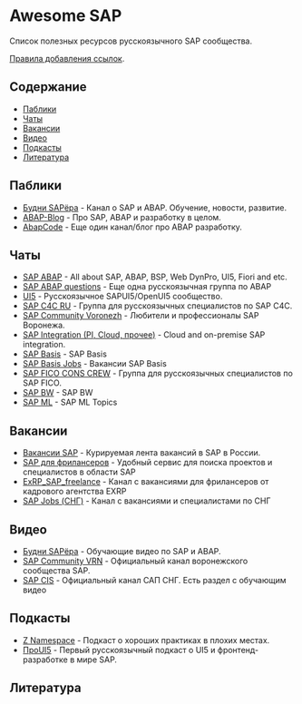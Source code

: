 # Awesome SAP

Список полезных ресурсов русскоязычного SAP сообщества.

[Правила добавления ссылок](/CONTRIBUTING.md).

## Содержание

- [Паблики](#паблики)
- [Чаты](#чаты)
- [Вакансии](#вакансии)
- [Видео](#Видео)
- [Подкасты](#Подкасты)
- [Литература](#Литература)

## Паблики

- [Будни SAPёра](https://t.me/budni_sapera) - Канал о SAP и ABAP. Обучение, новости, развитие.
- [ABAP-Blog](https://t.me/abapblog) - Про SAP, ABAP и разработку в целом.
- [AbapCode](https://t.me/abapcode) - Еще один канал/блог про ABAP разработку.

## Чаты

- [SAP ABAP](https://t.me/sapabap) - All about SAP, ABAP, BSP, Web DynPro, UI5, Fiori and etc.
- [SAP ABAP questions](https://t.me/sap_abap_questions) - Еще одна русскоязычная группа по ABAP
- [UI5](https://t.me/ui5_js) - Русскоязычное SAPUI5/OpenUI5 сообщество.
- [SAP C4C RU](https://t.me/sap_c4c) - Группа для русскоязычных специалистов по SAP C4C.
- [SAP Community Voronezh](https://t.me/sapcmntvrn) - Любители и профессионалы SAP Воронежа.
- [SAP Integration (PI, Cloud, прочее)](https://t.me/sapintegration) - Cloud and on-premise SAP integration.
- [SAP Basis](https://t.me/sapbasisru) - SAP Basis
- [SAP Basis Jobs](https://t.me/sapbasis_jobs) - Вакансии SAP Basis
- [SAP FICO CONS CREW](https://t.me/+HNJKZs0q8W5jZjNi) - Группа для русскоязычных специалистов по SAP FICO.
- [SAP BW](https://t.me/BW_SAP) - SAP BW
- [SAP ML](https://t.me/sapml) - SAP ML Topics

## Вакансии

- [Вакансии SAP](https://t.me/sapjobrus) - Курируемая лента вакансий в SAP в России.
- [SAP для фрилансеров](https://t.me/sapforfreelancer) - Удобный сервис для поиска проектов и специалистов в области SAP
- [ExRP_SAP_freelance](https://t.me/ExRP_SAP_Freelance) - Канал с вакансиями для фрилансеров от кадрового агентства EXRP
- [SAP Jobs (СНГ)](https://t.me/SAPJobsCIS) - Канал с вакансиями и специалистами по СНГ

## Видео

- [Будни SAPёра](https://www.youtube.com/channel/UCZWBJMMn4vLZc4nZiKbOD1g) - Обучающие видео по SAP и ABAP.
- [SAP Community VRN](https://www.youtube.com/channel/UC2NBS5QpCILSkkbRvfVA6fA) - Официальный канал воронежского сообщества SAP.
- [SAP CIS](https://www.youtube.com/user/SAPtvCIS/videos) - Официальный канал САП СНГ. Есть раздел с обучающим видео

## Подкасты

- [Z Namespace](https://ilyakaznacheev.github.io/z-namespace/) - Подкаст о хороших практиках в плохих местах.
- [ПроUI5](https://proui5.ru/) - Первый русскоязычный подкаст о UI5 и фронтенд-разработке в мире SAP.

## Литература
